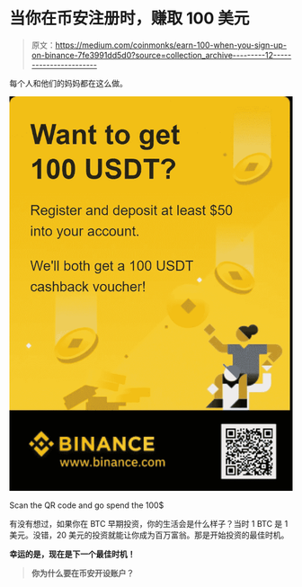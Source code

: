 # 当你在币安注册时，赚取 100 美元

> 原文：<https://medium.com/coinmonks/earn-100-when-you-sign-up-on-binance-7fe3991dd5d0?source=collection_archive---------12----------------------->

每个人和他们的妈妈都在这么做。

![](img/0f38b121841d14fc514c205033c515c6.png)

Scan the QR code and go spend the 100$

有没有想过，如果你在 BTC 早期投资，你的生活会是什么样子？当时 1 BTC 是 1 美元。没错，20 美元的投资就能让你成为百万富翁。那是开始投资的最佳时机。

**幸运的是，现在是下一个最佳时机！**

> **你为什么要在币安开设账户？**